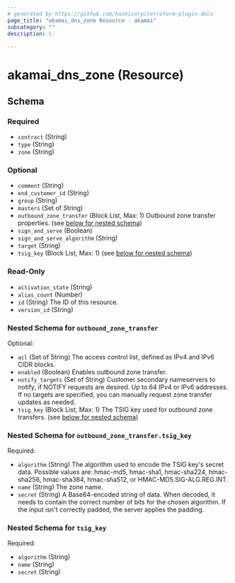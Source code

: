 ```yaml
---
# generated by https://github.com/hashicorp/terraform-plugin-docs
page_title: "akamai_dns_zone Resource - akamai"
subcategory: ""
description: |-
  
---
```


# akamai_dns_zone (Resource)





<!-- schema generated by tfplugindocs -->
## Schema

### Required

- `contract` (String)
- `type` (String)
- `zone` (String)

### Optional

- `comment` (String)
- `end_customer_id` (String)
- `group` (String)
- `masters` (Set of String)
- `outbound_zone_transfer` (Block List, Max: 1) Outbound zone transfer properties. (see [below for nested schema](#nestedblock--outbound_zone_transfer))
- `sign_and_serve` (Boolean)
- `sign_and_serve_algorithm` (String)
- `target` (String)
- `tsig_key` (Block List, Max: 1) (see [below for nested schema](#nestedblock--tsig_key))

### Read-Only

- `activation_state` (String)
- `alias_count` (Number)
- `id` (String) The ID of this resource.
- `version_id` (String)

<a id="nestedblock--outbound_zone_transfer"></a>
### Nested Schema for `outbound_zone_transfer`

Optional:

- `acl` (Set of String) The access control list, defined as IPv4 and IPv6 CIDR blocks.
- `enabled` (Boolean) Enables outbound zone transfer.
- `notify_targets` (Set of String) Customer secondary nameservers to notify, if NOTIFY requests are desired. Up to 64 IPv4 or IPv6 addresses. If no targets are specified, you can manually request zone transfer updates as needed.
- `tsig_key` (Block List, Max: 1) The TSIG key used for outbound zone transfers. (see [below for nested schema](#nestedblock--outbound_zone_transfer--tsig_key))

<a id="nestedblock--outbound_zone_transfer--tsig_key"></a>
### Nested Schema for `outbound_zone_transfer.tsig_key`

Required:

- `algorithm` (String) The algorithm used to encode the TSIG key's secret data. Possible values are: hmac-md5, hmac-sha1, hmac-sha224, hmac-sha256, hmac-sha384, hmac-sha512, or HMAC-MD5.SIG-ALG.REG.INT.
- `name` (String) The zone name.
- `secret` (String) A Base64-encoded string of data. When decoded, it needs to contain the correct number of bits for the chosen algorithm. If the input isn't correctly padded, the server applies the padding.



<a id="nestedblock--tsig_key"></a>
### Nested Schema for `tsig_key`

Required:

- `algorithm` (String)
- `name` (String)
- `secret` (String)

